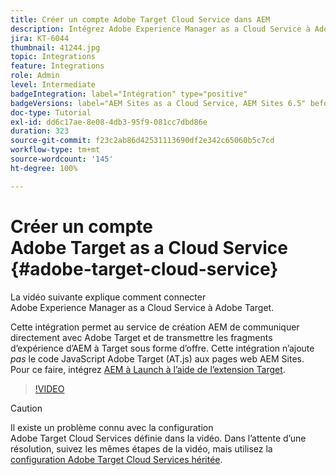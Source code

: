 ```yaml
---
title: Créer un compte Adobe Target Cloud Service dans AEM
description: Intégrez Adobe Experience Manager as a Cloud Service à Adobe Target à l’aide de Cloud Service et de l’authentification Adobe IMS.
jira: KT-6044
thumbnail: 41244.jpg
topic: Integrations
feature: Integrations
role: Admin
level: Intermediate
badgeIntegration: label="Intégration" type="positive"
badgeVersions: label="AEM Sites as a Cloud Service, AEM Sites 6.5" before-title="false"
doc-type: Tutorial
exl-id: dd6c17ae-8e08-4db3-95f9-081cc7dbd86e
duration: 323
source-git-commit: f23c2ab86d42531113690df2e342c65060b5c7cd
workflow-type: tm+mt
source-wordcount: '145'
ht-degree: 100%

---
```


# Créer un compte Adobe Target as a Cloud Service {#adobe-target-cloud-service}

La vidéo suivante explique comment connecter Adobe Experience Manager as a Cloud Service à Adobe Target.

Cette intégration permet au service de création AEM de communiquer directement avec Adobe Target et de transmettre les fragments d’expérience d’AEM à Target sous forme d’offre.  Cette intégration n’ajoute *pas* le code JavaScript Adobe Target (AT.js) aux pages web AEM Sites. Pour ce faire, intégrez [AEM à Launch à l’aide de l’extension Target](../experience-platform/data-collection/tags/connect-aem-tag-property-using-ims.md).

>[!VIDEO](https://video.tv.adobe.com/v/41244?quality=12&learn=on)

>[!CAUTION]
>
>Il existe un problème connu avec la configuration Adobe Target Cloud Services définie dans la vidéo. Dans l’attente d’une résolution, suivez les mêmes étapes de la vidéo, mais utilisez la [configuration Adobe Target Cloud Services héritée](https://experienceleague.adobe.com/docs/experience-manager-learn/aem-target-tutorial/aem-target-implementation/using-aem-cloud-services.html?lang=fr).
